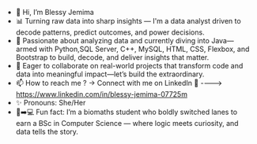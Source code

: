 - 👋 Hi, I’m Blessy Jemima
- 📊 Turning raw data into sharp insights — I'm a data analyst driven to decode patterns, predict outcomes, and power decisions.
- 🚀 Passionate about analyzing data and currently diving into Java—armed with Python,SQL Server, C++, MySQL, HTML, CSS, Flexbox, and Bootstrap to build, decode, and deliver insights that matter.
- 🌱 Eager to collaborate on real-world projects that transform code and data into meaningful impact—let’s build the extraordinary.
- 📫 How to reach me ? → Connect with me on LinkedIn 💬 ----> https://www.linkedin.com/in/blessy-jemima-07725m  
- ✨ Pronouns: She/Her
- 🧬➡️💻 Fun fact: I’m a biomaths student who boldly switched lanes to earn a BSc in Computer Science — where logic meets curiosity, and data tells the story.

<!---
blessy-jemima/blessy-jemima is a ✨ special ✨ repository because its `README.md` (this file) appears on your GitHub profile.
You can click the Preview link to take a look at your changes.
--->
